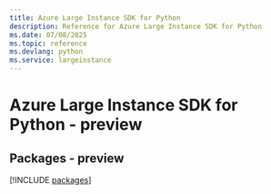 ```yaml
---
title: Azure Large Instance SDK for Python
description: Reference for Azure Large Instance SDK for Python
ms.date: 07/08/2025
ms.topic: reference
ms.devlang: python
ms.service: largeinstance
---
```

# Azure Large Instance SDK for Python - preview
## Packages - preview
[!INCLUDE [packages](large-instance-index.md)]